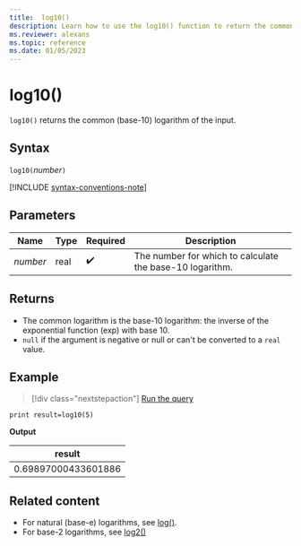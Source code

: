 ```yaml
---
title:  log10()
description: Learn how to use the log10() function to return the common (base-10) logarithm of the input.
ms.reviewer: alexans
ms.topic: reference
ms.date: 01/05/2023
---
```

# log10()

`log10()` returns the common (base-10) logarithm of the input.

## Syntax

`log10(`*number*`)`

[!INCLUDE [syntax-conventions-note](../../includes/syntax-conventions-note.md)]

## Parameters

| Name | Type | Required | Description |
|--|--|--|--|
|*number*| real |  :heavy_check_mark: | The number for which to calculate the base-10 logarithm.|

## Returns

* The common logarithm is the base-10 logarithm: the inverse of the exponential function (exp) with base 10.
* `null` if the argument is negative or null or can't be converted to a `real` value.

## Example

> [!div class="nextstepaction"]
> <a href="https://dataexplorer.azure.com/clusters/help/databases/Samples?query=H4sIAAAAAAAAAysoyswrUShKLS7NKbHNyU83NNAw1QQAQyXyFRUAAAA=" target="_blank">Run the query</a>

```kusto
print result=log10(5)
```

**Output**

|result|
|--|
|0.69897000433601886|

## Related content

* For natural (base-e) logarithms, see [log()](log-function.md).
* For base-2 logarithms, see [log2()](log2-function.md)